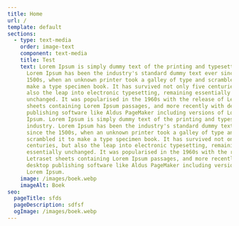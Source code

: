 ```yaml
---
title: Home
url: /
template: default
sections:
  - type: text-media
    order: image-text
    component: text-media
    title: Test
    text: Lorem Ipsum is simply dummy text of the printing and typesetting industry.
      Lorem Ipsum has been the industry's standard dummy text ever since the
      1500s, when an unknown printer took a galley of type and scrambled it to
      make a type specimen book. It has survived not only five centuries, but
      also the leap into electronic typesetting, remaining essentially
      unchanged. It was popularised in the 1960s with the release of Letraset
      sheets containing Lorem Ipsum passages, and more recently with desktop
      publishing software like Aldus PageMaker including versions of Lorem
      Ipsum. Lorem Ipsum is simply dummy text of the printing and typesetting
      industry. Lorem Ipsum has been the industry's standard dummy text ever
      since the 1500s, when an unknown printer took a galley of type and
      scrambled it to make a type specimen book. It has survived not only five
      centuries, but also the leap into electronic typesetting, remaining
      essentially unchanged. It was popularised in the 1960s with the release of
      Letraset sheets containing Lorem Ipsum passages, and more recently with
      desktop publishing software like Aldus PageMaker including versions of
      Lorem Ipsum.
    image: /images/boek.webp
    imageAlt: Boek
seo:
  pageTitle: sfds
  pageDescription: sdfsf
  ogImage: /images/boek.webp
---
```


